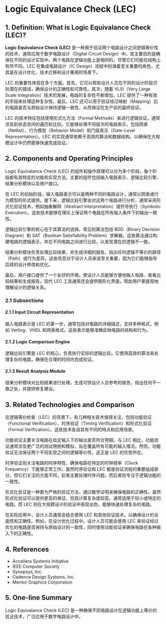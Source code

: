 # Logic Equivalance Check (LEC)

## 1. Definition: What is **Logic Equivalance Check (LEC)**?
**Logic Equivalance Check (LEC)** 是一种用于验证两个电路设计之间逻辑等价性的技术，通常应用于数字电路设计（Digital Circuit Design）中。其主要目的是确保在不同的设计实现中，两个电路在逻辑功能上是相同的，尽管它们可能在结构上有所不同。LEC 在集成电路设计（IC Design）流程中扮演着至关重要的角色，尤其是在设计优化、技术迁移和设计重用的场景下。

LEC 的重要性体现在多个方面。首先，它可以帮助设计人员在不同的设计阶段识别潜在的错误，确保设计的正确性和可靠性。其次，随着 VLSI（Very Large Scale Integration）技术的发展，电路的复杂性不断增加，LEC 提供了一种有效的手段来处理这种复杂性。最后，LEC 还可以用于验证经过映射（Mapping）后的电路是否与原始设计保持逻辑一致性，从而保证在生产前的最终验证。

LEC 的技术特征包括使用形式化方法（Formal Methods）来进行逻辑验证，通常涉及到状态空间的遍历和比较。它能够处理不同层次的电路表示，包括网表（Netlist）、行为模型（Behavior Model）和门级表示（Gate-Level Representation）。LEC 的实现通常依赖于高效的算法和数据结构，以确保在大规模设计中仍然能够快速完成验证。

## 2. Components and Operating Principles
Logic Equivalance Check (LEC) 的组件和操作原理可以分为多个阶段，每个阶段都有其特定的功能和实现方法。主要的组件包括输入电路表示、逻辑比较引擎、结果分析模块以及用户接口。

在 LEC 的初始阶段，输入电路表示可以是两种不同的电路设计，通常以网表或行为模型的形式提供。接下来，逻辑比较引擎会对这两个电路进行分析，通常采用形式化验证技术，例如抽象解释（Abstract Interpretation）或符号执行（Symbolic Execution）。这些技术能够在理论上保证两个电路在所有输入条件下的输出一致性。

逻辑比较引擎的核心在于其算法的选择。常见的算法包括 BDD（Binary Decision Diagram）和 SAT（Boolean Satisfiability Problem）求解器。这些算法通过构建电路的逻辑表示，并在不同电路之间进行比较，以发现潜在的逻辑不一致。

结果分析模块负责处理比较结果，并生成详细的报告，指出任何逻辑不等价的路径（Path）或行为差异。这些信息对于设计人员来说至关重要，因为它们能够指导后续的设计修改和优化。

最后，用户接口提供了一个友好的环境，使设计人员能够方便地输入电路、查看比较结果和生成报告。现代 LEC 工具通常还会提供图形化界面，帮助用户更直观地理解设计的逻辑关系。

### 2.1 Subsections
#### 2.1.1 Input Circuit Representation
输入电路表示是 LEC 的第一步，通常包括对电路的详细描述，支持多种格式，例如 Verilog、VHDL 和网表格式。这些表示能够准确反映电路的结构和行为。

#### 2.1.2 Logic Comparison Engine
逻辑比较引擎是 LEC 的核心，负责执行实际的逻辑比较。它使用高效的算法来处理复杂的电路，确保在合理的时间内完成验证。

#### 2.1.3 Result Analysis Module
结果分析模块对比较结果进行处理，生成可供设计人员参考的报告，指出任何不一致之处，并提供修复建议。

## 3. Related Technologies and Comparison
在逻辑等价检查（LEC）的背景下，有几种相关技术值得关注，包括功能验证（Functional Verification）、时序验证（Timing Verification）和形式化验证（Formal Verification）。这些技术各自具有不同的特点和应用场景。

功能验证主要关注电路在给定输入下的输出是否符合预期。与 LEC 相比，功能验证通常涉及更广泛的测试用例和模拟，旨在覆盖所有可能的输入情况。然而，功能验证无法保证两个不同实现之间的逻辑等价性，这正是 LEC 的优势所在。

时序验证则关注电路的时序特性，确保电路在特定的时钟频率（Clock Frequency）下能够正常工作。虽然时序验证和 LEC 都是验证流程的重要组成部分，但它们关注的方面不同，前者主要处理时序问题，而后者则专注于逻辑功能的一致性。

形式化验证是一种更为严格的验证方法，通过数学证明来确保电路的正确性。虽然形式化验证可以提供更高的保证，但其计算复杂度较高，通常适用于较小或特定的电路。而 LEC 则在大规模设计的验证中表现出色，能够快速处理复杂的电路。

在实际应用中，设计人员通常会结合使用 LEC 和其他验证技术，以确保设计的全面性和正确性。例如，在设计优化过程中，设计人员可能会使用 LEC 来验证经过优化的电路是否保持与原始设计的一致性，同时使用功能验证来确保电路在各种输入下的正确性。

## 4. References
- Accellera Systems Initiative
- IEEE Computer Society
- Synopsys, Inc.
- Cadence Design Systems, Inc.
- Mentor Graphics Corporation

## 5. One-line Summary
Logic Equivalance Check (LEC) 是一种确保不同电路设计在逻辑功能上等价的验证技术，广泛应用于数字电路设计中。